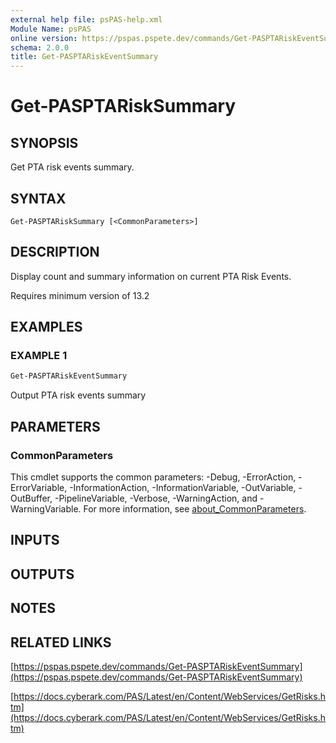 ```yaml
---
external help file: psPAS-help.xml
Module Name: psPAS
online version: https://pspas.pspete.dev/commands/Get-PASPTARiskEventSummary
schema: 2.0.0
title: Get-PASPTARiskEventSummary
---
```


# Get-PASPTARiskSummary

## SYNOPSIS

Get PTA risk events summary.

## SYNTAX

```
Get-PASPTARiskSummary [<CommonParameters>]
```

## DESCRIPTION
Display count and summary information on current PTA Risk Events.

Requires minimum version of 13.2

## EXAMPLES

### EXAMPLE 1
```powershell
Get-PASPTARiskEventSummary
```

Output PTA risk events summary

## PARAMETERS

### CommonParameters
This cmdlet supports the common parameters: -Debug, -ErrorAction, -ErrorVariable, -InformationAction, -InformationVariable, -OutVariable, -OutBuffer, -PipelineVariable, -Verbose, -WarningAction, and -WarningVariable. For more information, see [about_CommonParameters](http://go.microsoft.com/fwlink/?LinkID=113216).

## INPUTS

## OUTPUTS

## NOTES

## RELATED LINKS

[https://pspas.pspete.dev/commands/Get-PASPTARiskEventSummary](https://pspas.pspete.dev/commands/Get-PASPTARiskEventSummary)

[https://docs.cyberark.com/PAS/Latest/en/Content/WebServices/GetRisks.htm](https://docs.cyberark.com/PAS/Latest/en/Content/WebServices/GetRisks.htm)
